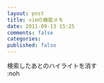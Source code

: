 ```yaml
---
layout: post
title: vimの機能メモ
date: 2011-09-13 15:25
comments: false
categories: 
published: false
---
```


検索したあとのハイライトを消す\
:noh
